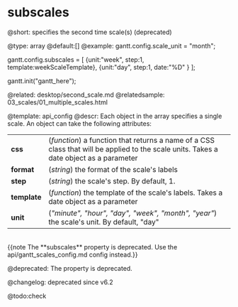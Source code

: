 subscales
=============

@short: specifies the second time scale(s) (deprecated)



@type: array
@default:[]
@example:
gantt.config.scale_unit = "month";

gantt.config.subscales = [
	{unit:"week", step:1, template:weekScaleTemplate},
	{unit:"day",  step:1, date:"%D" }
];

gantt.init("gantt_here");

@related:
	desktop/second_scale.md
@relatedsample:
	03_scales/01_multiple_scales.html
	
@template:	api_config
@descr:
Each object in the array specifies a single scale. An object can take the following attributes:

<table class="webixdoc_links">
	<tbody>
    	<tr>
			<td class="webixdoc_links0"><b>css</b></td>
			<td>(<i>function</i>) a function that returns a name of a CSS class that will be applied to the scale units. Takes a date object as a parameter</td>
		</tr>
		<tr>
			<td class="webixdoc_links0"><b>format</b></td>
			<td>(<i>string</i>) the format of the scale's labels</td>
		</tr>
		<tr>
			<td class="webixdoc_links0"><b>step</b></td>
			<td>(<i>string</i>) the scale's step. By default, 1.</td>
		</tr>
        <tr>
			<td class="webixdoc_links0"><b>template</b></td>
			<td>(<i>function</i>) the template of the scale's labels. Takes a date object as a parameter</td>
		</tr>
		<tr>
			<td class="webixdoc_links0"><b>unit</b></td>
			<td>(<i>"minute", "hour", "day", "week", "month", "year"</i>) the scale's unit. By default, "day"</td>
		</tr>
	</tbody>
</table>

<br>
{{note
The **subscales** property is deprecated. Use the api/gantt_scales_config.md config instead.}}

@deprecated: The property is deprecated.

@changelog: deprecated since v6.2

@todo:check